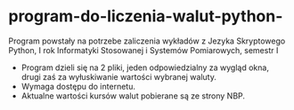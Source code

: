 # program-do-liczenia-walut-python-
Program powstały na potrzebe zaliczenia wykładów z Jezyka Skryptowego Python, I rok Informatyki Stosowanej i Systemów Pomiarowych, semestr I

- Program dzieli się na 2 pliki, jeden odpowiedzialny za wygląd okna, drugi zaś za wyłuskiwanie wartości wybranej waluty.
- Wymaga dostępu do internetu.
- Aktualne wartości kursów walut pobierane są ze strony NBP.
